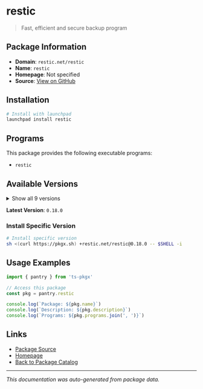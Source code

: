 # restic

> Fast, efficient and secure backup program

## Package Information

- **Domain**: `restic.net/restic`
- **Name**: `restic`
- **Homepage**: Not specified
- **Source**: [View on GitHub](https://github.com/pkgxdev/pantry/tree/main/projects/restic.net/restic/package.yml)

## Installation

```bash
# Install with launchpad
launchpad install restic
```

## Programs

This package provides the following executable programs:

- `restic`

## Available Versions

<details>
<summary>Show all 9 versions</summary>

- `0.18.0`, `0.17.3`, `0.17.2`, `0.17.1`, `0.17.0`
- `0.16.5`, `0.16.4`, `0.16.3`, `0.16.2`

</details>

**Latest Version**: `0.18.0`

### Install Specific Version

```bash
# Install specific version
sh <(curl https://pkgx.sh) +restic.net/restic@0.18.0 -- $SHELL -i
```

## Usage Examples

```typescript
import { pantry } from 'ts-pkgx'

// Access this package
const pkg = pantry.restic

console.log(`Package: ${pkg.name}`)
console.log(`Description: ${pkg.description}`)
console.log(`Programs: ${pkg.programs.join(', ')}`)
```

## Links

- [Package Source](https://github.com/pkgxdev/pantry/tree/main/projects/restic.net/restic/package.yml)
- [Homepage](#)
- [Back to Package Catalog](../package-catalog.md)

---

*This documentation was auto-generated from package data.*
